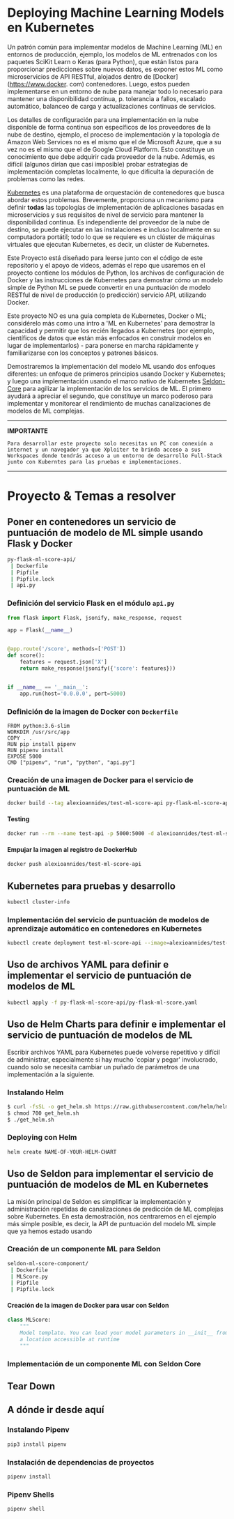 # Deploying Machine Learning Models en Kubernetes

Un patrón común para implementar modelos de Machine Learning (ML) en entornos de producción, ejemplo, los modelos de ML entrenados con los paquetes SciKit Learn o Keras (para Python), que están listos para proporcionar predicciones sobre nuevos datos, es exponer estos ML como microservicios de API RESTful, alojados dentro de [Docker] (https://www.docker. com) contenedores. Luego, estos pueden implementarse en un entorno de nube para manejar todo lo necesario para mantener una disponibilidad continua, p. tolerancia a fallos, escalado automático, balanceo de carga y actualizaciones continuas de servicios.

Los detalles de configuración para una implementación en la nube disponible de forma continua son específicos de los proveedores de la nube de destino, ejemplo, el proceso de implementación y la topología de Amazon Web Services no es el mismo que el de Microsoft Azure, que a su vez no es el mismo que el de Google Cloud Platform. Esto constituye un conocimiento que debe adquirir cada proveedor de la nube. Además, es difícil (algunos dirían que casi imposible) probar estrategias de implementación completas localmente, lo que dificulta la depuración de problemas como las redes.

[Kubernetes](https://kubernetes.io) es una plataforma de orquestación de contenedores que busca abordar estos problemas. Brevemente, proporciona un mecanismo para definir **todas** las topologías de implementación de aplicaciones basadas en microservicios y sus requisitos de nivel de servicio para mantener la disponibilidad continua. Es independiente del proveedor de la nube de destino, se puede ejecutar en las instalaciones e incluso localmente en su computadora portátil; todo lo que se requiere es un clúster de máquinas virtuales que ejecutan Kubernetes, es decir, un clúster de Kubernetes.

Este Proyecto está diseñado para leerse junto con el código de este repositorio y el apoyo de videos, además el repo que usaremos en el proyecto contiene los módulos de Python, los archivos de configuración de Docker y las instrucciones de Kubernetes para demostrar cómo un modelo simple de Python ML se puede convertir en una puntuación de modelo RESTful de nivel de producción (o predicción) servicio API, utilizando Docker. 

Este proyecto NO es una guía completa de Kubernetes, Docker o ML; considérelo más como una intro a 'ML en Kubernetes' para demostrar la capacidad y permitir que los recién llegados a Kubernetes (por ejemplo, científicos de datos que están más enfocados en construir modelos en lugar de implementarlos) - para ponerse en marcha rápidamente y familiarizarse con los conceptos y patrones básicos.

Demostraremos la implementación del modelo ML usando dos enfoques diferentes: un enfoque de primeros principios usando Docker y Kubernetes; y luego una implementación usando el marco nativo de Kubernetes [Seldon-Core](https://www.seldon.io) para agilizar la implementación de los servicios de ML. El primero ayudará a apreciar el segundo, que constituye un marco poderoso para implementar y monitorear el rendimiento de muchas canalizaciones de modelos de ML complejas.

-------------------------------------

**IMPORTANTE**

```Para desarrollar este proyecto solo necesitas un PC con conexión a internet y un navegador ya que Xploiter te brinda acceso a sus Workspaces donde tendrás acceso a un entorno de desarrollo Full-Stack junto con Kuberntes para las pruebas e implementaciones. ```

-------------------------------------

# Proyecto & Temas a resolver

## Poner en contenedores un servicio de puntuación de modelo de ML simple usando Flask y Docker

```bash
py-flask-ml-score-api/
 | Dockerfile
 | Pipfile
 | Pipfile.lock
 | api.py
```

### Definición del servicio Flask en el módulo `api.py`

```python
from flask import Flask, jsonify, make_response, request

app = Flask(__name__)


@app.route('/score', methods=['POST'])
def score():
    features = request.json['X']
    return make_response(jsonify({'score': features}))


if __name__ == '__main__':
    app.run(host='0.0.0.0', port=5000)
```

### Definición de la imagen de Docker con `Dockerfile`

```docker
FROM python:3.6-slim
WORKDIR /usr/src/app
COPY . .
RUN pip install pipenv
RUN pipenv install
EXPOSE 5000
CMD ["pipenv", "run", "python", "api.py"]
```

### Creación de una imagen de Docker para el servicio de puntuación de ML

```bash
docker build --tag alexioannides/test-ml-score-api py-flask-ml-score-api
```

#### Testing

```bash
docker run --rm --name test-api -p 5000:5000 -d alexioannides/test-ml-score-api
```

#### Empujar la imagen al registro de DockerHub

```bash
docker push alexioannides/test-ml-score-api
```

## Kubernetes para pruebas y desarrollo

```bash
kubectl cluster-info
```

### Implementación del servicio de puntuación de modelos de aprendizaje automático en contenedores en Kubernetes

```bash
kubectl create deployment test-ml-score-api --image=alexioannides/test-ml-score-api:latest
```

## Uso de archivos YAML para definir e implementar el servicio de puntuación de modelos de ML

```bash
kubectl apply -f py-flask-ml-score-api/py-flask-ml-score.yaml
```

## Uso de Helm Charts para definir e implementar el servicio de puntuación de modelos de ML

Escribir archivos YAML para Kubernetes puede volverse repetitivo y difícil de administrar, especialmente si hay mucho 'copiar y pegar' involucrado, cuando solo se necesita cambiar un puñado de parámetros de una implementación a la siguiente.

### Instalando Helm

```bash
$ curl -fsSL -o get_helm.sh https://raw.githubusercontent.com/helm/helm/main/scripts/get-helm-3
$ chmod 700 get_helm.sh
$ ./get_helm.sh
```

### Deploying con Helm

```bash
helm create NAME-OF-YOUR-HELM-CHART
```

## Uso de Seldon para implementar el servicio de puntuación de modelos de ML en Kubernetes

La misión principal de Seldon es simplificar la implementación y administración repetidas de canalizaciones de predicción de ML complejas sobre Kubernetes. En esta demostración, nos centraremos en el ejemplo más simple posible, es decir, la API de puntuación del modelo ML simple que ya hemos estado usando

### Creación de un componente ML para Seldon

```bash
seldon-ml-score-component/
 | Dockerfile
 | MLScore.py
 | Pipfile
 | Pipfile.lock
```

#### Creación de la imagen de Docker para usar con Seldon

```python
class MLScore:
    """
    Model template. You can load your model parameters in __init__ from
    a location accessible at runtime
    """
```

### Implementación de un componente ML con Seldon Core

## Tear Down

## A dónde ir desde aquí

### Instalando Pipenv

```bash
pip3 install pipenv
```

### Instalación de dependencias de proyectos

```bash
pipenv install
```

### Pipenv Shells

```bash
pipenv shell
```
